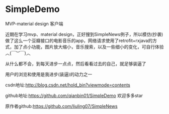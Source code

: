 # SimpleDemo

MVP-material design 客户端

近期在学习mvp、material design，正好搜到SimpleNews例子，所以模仿(抄袭)做了这么一个豆瓣接口的电影音乐的app，网络请求使用了retrofit+rxjava的方式，加了点小功能，图片放大缩小，音乐搜索，以及一些细小的变化，可自行体验︿(￣︶￣)︿

从什么都不会，到每天进步一点点，然后看看过去的自己，就足够装逼了

用户的浏览和使用是我进步(装逼)的动力之一

csdn地址:http://blog.csdn.net/hold_bin?viewmode=contents

github地址:https://github.com/qianbin01/SimpleDemo 欢迎多多star

原作者github:https://github.com/liuling07/SimpleNews

